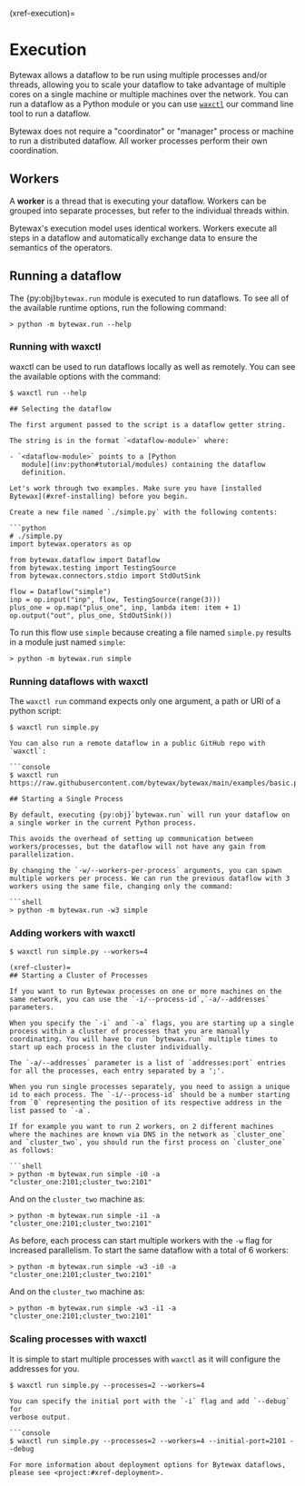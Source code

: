 (xref-execution)=
# Execution

Bytewax allows a dataflow to be run using multiple processes and/or
threads, allowing you to scale your dataflow to take advantage of
multiple cores on a single machine or multiple machines over the
network. You can run a dataflow as a Python module or you can use
[`waxctl`](#xref-waxctl) our command line tool to
run a dataflow.

Bytewax does not require a "coordinator" or "manager" process or
machine to run a distributed dataflow. All worker processes perform
their own coordination.

## Workers

A **worker** is a thread that is executing your dataflow. Workers can
be grouped into separate processes, but refer to the individual
threads within.

Bytewax's execution model uses identical workers. Workers execute all
steps in a dataflow and automatically exchange data to ensure the
semantics of the operators.

## Running a dataflow

The {py:obj}`bytewax.run` module is executed to run dataflows. To see
all of the available runtime options, run the following command:

```shell
> python -m bytewax.run --help
```

### Running with waxctl

waxctl can be used to run dataflows locally as well as remotely.
You can see the available options with the command:

```console
$ waxctl run --help

## Selecting the dataflow

The first argument passed to the script is a dataflow getter string.

The string is in the format `<dataflow-module>` where:

- `<dataflow-module>` points to a [Python
   module](inv:python#tutorial/modules) containing the dataflow
   definition.

Let's work through two examples. Make sure you have [installed
Bytewax](#xref-installing) before you begin.

Create a new file named `./simple.py` with the following contents:

```python
# ./simple.py
import bytewax.operators as op

from bytewax.dataflow import Dataflow
from bytewax.testing import TestingSource
from bytewax.connectors.stdio import StdOutSink

flow = Dataflow("simple")
inp = op.input("inp", flow, TestingSource(range(3)))
plus_one = op.map("plus_one", inp, lambda item: item + 1)
op.output("out", plus_one, StdOutSink())
```

To run this flow use `simple` because creating a file named
`simple.py` results in a module just named `simple`:

```shell
> python -m bytewax.run simple
```

### Running dataflows with waxctl

The `waxctl run` command expects only one argument, a path or URI of a python script:

```console
$ waxctl run simple.py

You can also run a remote dataflow in a public GitHub repo with `waxctl`:

```console
$ waxctl run https://raw.githubusercontent.com/bytewax/bytewax/main/examples/basic.py

## Starting a Single Process

By default, executing {py:obj}`bytewax.run` will run your dataflow on
a single worker in the current Python process.

This avoids the overhead of setting up communication between
workers/processes, but the dataflow will not have any gain from
parallelization.

By changing the `-w/--workers-per-process` arguments, you can spawn
multiple workers per process. We can run the previous dataflow with 3
workers using the same file, changing only the command:

```shell
> python -m bytewax.run -w3 simple
```

### Adding workers with waxctl

```console
$ waxctl run simple.py --workers=4

(xref-cluster)=
## Starting a Cluster of Processes

If you want to run Bytewax processes on one or more machines on the
same network, you can use the `-i/--process-id`,`-a/--addresses`
parameters.

When you specify the `-i` and `-a` flags, you are starting up a single
process within a cluster of processes that you are manually
coordinating. You will have to run `bytewax.run` multiple times to
start up each process in the cluster individually.

The `-a/--addresses` parameter is a list of `addresses:port` entries
for all the processes, each entry separated by a ';'.

When you run single processes separately, you need to assign a unique
id to each process. The `-i/--process-id` should be a number starting
from `0` representing the position of its respective address in the
list passed to `-a`.

If for example you want to run 2 workers, on 2 different machines
where the machines are known via DNS in the network as `cluster_one`
and `cluster_two`, you should run the first process on `cluster_one`
as follows:

```shell
> python -m bytewax.run simple -i0 -a "cluster_one:2101;cluster_two:2101"
```

And on the `cluster_two` machine as:

```shell
> python -m bytewax.run simple -i1 -a "cluster_one:2101;cluster_two:2101"
```

As before, each process can start multiple workers with the `-w` flag
for increased parallelism. To start the same dataflow with a total of
6 workers:

```shell
> python -m bytewax.run simple -w3 -i0 -a "cluster_one:2101;cluster_two:2101"
```

And on the `cluster_two` machine as:

```shell
> python -m bytewax.run simple -w3 -i1 -a "cluster_one:2101;cluster_two:2101"
```

### Scaling processes with waxctl

It is simple to start multiple processes with `waxctl` as it will configure
the addresses for you.

```console
$ waxctl run simple.py --processes=2 --workers=4

You can specify the initial port with the `-i` flag and add `--debug` for
verbose output.

```console
$ waxctl run simple.py --processes=2 --workers=4 --initial-port=2101 --debug

For more information about deployment options for Bytewax dataflows,
please see <project:#xref-deployment>.
